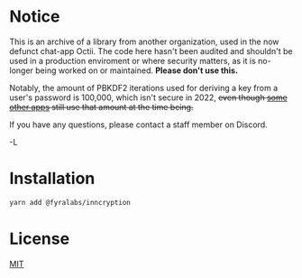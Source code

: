 # Notice

This is an archive of a library from another organization, used in the now defunct chat-app Octii. The code here hasn't been audited and shouldn't be used in a production enviroment or where security matters, as it is no-longer being worked on or maintained. **Please don't use this.**

Notably, the amount of PBKDF2 iterations used for deriving a key from a user's password is 100,000, which isn't secure in 2022, ~~even though [some other apps](https://bitwarden.com/help/what-encryption-is-used/#pbkdf2) still use that amount at the time being.~~

If you have any questions, please contact a staff member on Discord.

-L

# Installation

```sh
yarn add @fyralabs/inncryption
```

# License

[MIT](https://github.com/fyralabs/encryption/blob/master/LICENSE)

